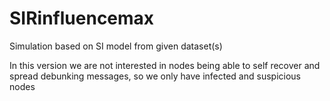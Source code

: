 # SIRinfluencemax

Simulation based on SI model from given dataset(s)

In this version we are not interested in nodes being able to self recover and spread debunking messages, so we only have infected and suspicious nodes

